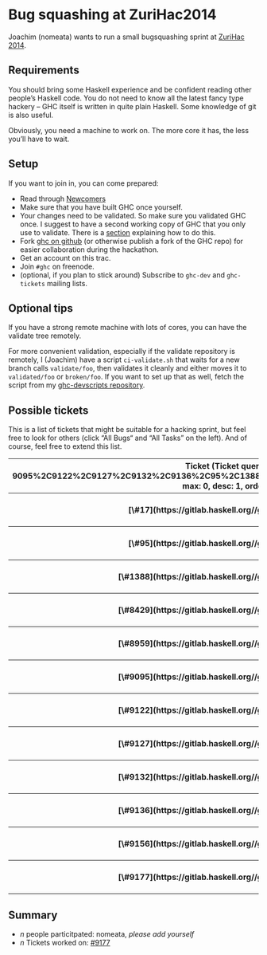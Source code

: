 # Bug squashing at ZuriHac2014


Joachim (nomeata) wants to run a small bugsquashing sprint at [ ZuriHac 2014](http://www.haskell.org/haskellwiki/ZuriHac2014/Projects). 

## Requirements


You should bring some Haskell experience and be confident reading other people’s Haskell code. You do not need to know all the latest fancy type hackery – GHC itself is written in quite plain Haskell. Some knowledge of git is also useful.


Obviously, you need a machine to work on. The more core it has, the less you’ll have to wait.

## Setup


If you want to join in, you can come prepared:

- Read through [Newcomers](newcomers)
- Make sure that you have built GHC once yourself.
- Your changes need to be validated. So make sure you validated GHC once. I suggest to have a second working copy of GHC that you only use to validate. There is a [section](working-conventions/git#workflow-with-validate) explaining how to do this.
- Fork [ ghc on github](https://github.com/ghc/ghc/) (or otherwise publish a fork of the GHC repo) for easier collaboration during the hackathon.
- Get an account on this trac.
- Join `#ghc` on freenode.
- (optional, if you plan to stick around) Subscribe to `ghc-dev` and `ghc-tickets` mailing lists.

## Optional tips


If you have a strong remote machine with lots of cores, you can have the validate tree remotely.


For more convenient validation, especially if the validate repository is remotely, I (Joachim) have a script `ci-validate.sh` that waits for a new branch calls `validate/foo`, then validates it cleanly and either moves it to `validated/foo` or `broken/foo`. If you want to set up that as well, fetch the script from my [ ghc-devscripts repository](https://github.com/nomeata/ghc-devscripts).

## Possible tickets


This is a list of tickets that might be suitable for a hacking sprint, but feel free to look for others (click “All Bugs“ and “All Tasks” on the left). And of course, feel free to extend this list.

<table><tr><th>Ticket (Ticket query: id: 9095%2C9122%2C9127%2C9132%2C9136%2C95%2C1388%2C8959%2C9156%2C17%2C9177%2C8429, max: 0, desc: 1, order: id)</th>
<th>Summary (Ticket query: id: 9095%2C9122%2C9127%2C9132%2C9136%2C95%2C1388%2C8959%2C9156%2C17%2C9177%2C8429, max: 0, order: summary)</th>
<th>Owner (Ticket query: id: 9095%2C9122%2C9127%2C9132%2C9136%2C95%2C1388%2C8959%2C9156%2C17%2C9177%2C8429, max: 0, order: owner)</th>
<th>Type (Ticket query: id: 9095%2C9122%2C9127%2C9132%2C9136%2C95%2C1388%2C8959%2C9156%2C17%2C9177%2C8429, max: 0, order: type)</th>
<th>Status (Ticket query: id: 9095%2C9122%2C9127%2C9132%2C9136%2C95%2C1388%2C8959%2C9156%2C17%2C9177%2C8429, max: 0, order: status)</th>
<th>Priority (Ticket query: id: 9095%2C9122%2C9127%2C9132%2C9136%2C95%2C1388%2C8959%2C9156%2C17%2C9177%2C8429, max: 0, order: priority)</th>
<th>Milestone (Ticket query: id: 9095%2C9122%2C9127%2C9132%2C9136%2C95%2C1388%2C8959%2C9156%2C17%2C9177%2C8429, max: 0, order: milestone)</th></tr>
<tr><th>[\#17](https://gitlab.haskell.org//ghc/ghc/issues/17)</th>
<th>[Separate warnings for unused local and top-level bindings](https://gitlab.haskell.org//ghc/ghc/issues/17)</th>
<th></th>
<th>
                      
                      
                      
                      
                      
                      
                      
                      
                      feature request
                    </th>
<th>
                      
                      
                      
                      
                      
                      
                      
                      
                      closed
                    </th>
<th>
                      
                      
                      
                      
                      
                      
                      
                      
                      lowest
                    </th>
<th>[8.0.1](/trac/ghc/milestone/8.0.1)</th></tr>
<tr><th>[\#95](https://gitlab.haskell.org//ghc/ghc/issues/95)</th>
<th>[GHCi :edit command should jump to the the last error](https://gitlab.haskell.org//ghc/ghc/issues/95)</th>
<th>lortabac</th>
<th>
                      
                      
                      
                      
                      
                      
                      
                      
                      feature request
                    </th>
<th>
                      
                      
                      
                      
                      
                      
                      
                      
                      closed
                    </th>
<th>
                      
                      
                      
                      
                      
                      
                      
                      
                      normal
                    </th>
<th>[⊥](/trac/ghc/milestone/%E2%8A%A5)</th></tr>
<tr><th>[\#1388](https://gitlab.haskell.org//ghc/ghc/issues/1388)</th>
<th>[Newbie help features](https://gitlab.haskell.org//ghc/ghc/issues/1388)</th>
<th></th>
<th>
                      
                      
                      
                      
                      
                      
                      
                      
                      feature request
                    </th>
<th>
                      
                      
                      
                      
                      
                      
                      
                      
                      closed
                    </th>
<th>
                      
                      
                      
                      
                      
                      
                      
                      
                      low
                    </th>
<th>[⊥](/trac/ghc/milestone/%E2%8A%A5)</th></tr>
<tr><th>[\#8429](https://gitlab.haskell.org//ghc/ghc/issues/8429)</th>
<th>[GHC.Base.{breakpoint, breakpointCond} do nothing](https://gitlab.haskell.org//ghc/ghc/issues/8429)</th>
<th>iand675</th>
<th>
                      
                      
                      
                      
                      
                      
                      
                      
                      feature request
                    </th>
<th>
                      
                      
                      
                      
                      
                      
                      
                      
                      new
                    </th>
<th>
                      
                      
                      
                      
                      
                      
                      
                      
                      normal
                    </th>
<th></th></tr>
<tr><th>[\#8959](https://gitlab.haskell.org//ghc/ghc/issues/8959)</th>
<th>[GHCi should honour UnicodeSyntax](https://gitlab.haskell.org//ghc/ghc/issues/8959)</th>
<th></th>
<th>
                      
                      
                      
                      
                      
                      
                      
                      
                      bug
                    </th>
<th>
                      
                      
                      
                      
                      
                      
                      
                      
                      closed
                    </th>
<th>
                      
                      
                      
                      
                      
                      
                      
                      
                      low
                    </th>
<th>[8.0.1](/trac/ghc/milestone/8.0.1)</th></tr>
<tr><th>[\#9095](https://gitlab.haskell.org//ghc/ghc/issues/9095)</th>
<th>[make sdist picks up test files](https://gitlab.haskell.org//ghc/ghc/issues/9095)</th>
<th>thomie</th>
<th>
                      
                      
                      
                      
                      
                      
                      
                      
                      bug
                    </th>
<th>
                      
                      
                      
                      
                      
                      
                      
                      
                      closed
                    </th>
<th>
                      
                      
                      
                      
                      
                      
                      
                      
                      low
                    </th>
<th>[8.2.1](/trac/ghc/milestone/8.2.1)</th></tr>
<tr><th>[\#9122](https://gitlab.haskell.org//ghc/ghc/issues/9122)</th>
<th>[Make Lint check for bad uses of \`unsafeCoerce\`](https://gitlab.haskell.org//ghc/ghc/issues/9122)</th>
<th>qnikst</th>
<th>
                      
                      
                      
                      
                      
                      
                      
                      
                      bug
                    </th>
<th>
                      
                      
                      
                      
                      
                      
                      
                      
                      closed
                    </th>
<th>
                      
                      
                      
                      
                      
                      
                      
                      
                      normal
                    </th>
<th>[8.0.1](/trac/ghc/milestone/8.0.1)</th></tr>
<tr><th>[\#9127](https://gitlab.haskell.org//ghc/ghc/issues/9127)</th>
<th>[Don't warn about pattern-bindings of the form \`let !_ = rhs\`](https://gitlab.haskell.org//ghc/ghc/issues/9127)</th>
<th></th>
<th>
                      
                      
                      
                      
                      
                      
                      
                      
                      bug
                    </th>
<th>
                      
                      
                      
                      
                      
                      
                      
                      
                      closed
                    </th>
<th>
                      
                      
                      
                      
                      
                      
                      
                      
                      normal
                    </th>
<th></th></tr>
<tr><th>[\#9132](https://gitlab.haskell.org//ghc/ghc/issues/9132)</th>
<th>[takeWhile&C. still not fusible](https://gitlab.haskell.org//ghc/ghc/issues/9132)</th>
<th>skeuchel</th>
<th>
                      
                      
                      
                      
                      
                      
                      
                      
                      bug
                    </th>
<th>
                      
                      
                      
                      
                      
                      
                      
                      
                      closed
                    </th>
<th>
                      
                      
                      
                      
                      
                      
                      
                      
                      normal
                    </th>
<th>[7.10.1](/trac/ghc/milestone/7.10.1)</th></tr>
<tr><th>[\#9136](https://gitlab.haskell.org//ghc/ghc/issues/9136)</th>
<th>[Constant folding in Core could be better](https://gitlab.haskell.org//ghc/ghc/issues/9136)</th>
<th></th>
<th>
                      
                      
                      
                      
                      
                      
                      
                      
                      bug
                    </th>
<th>
                      
                      
                      
                      
                      
                      
                      
                      
                      closed
                    </th>
<th>
                      
                      
                      
                      
                      
                      
                      
                      
                      normal
                    </th>
<th>[8.6.1](/trac/ghc/milestone/8.6.1)</th></tr>
<tr><th>[\#9156](https://gitlab.haskell.org//ghc/ghc/issues/9156)</th>
<th>[Duplicate record field](https://gitlab.haskell.org//ghc/ghc/issues/9156)</th>
<th>gintas</th>
<th>
                      
                      
                      
                      
                      
                      
                      
                      
                      bug
                    </th>
<th>
                      
                      
                      
                      
                      
                      
                      
                      
                      closed
                    </th>
<th>
                      
                      
                      
                      
                      
                      
                      
                      
                      low
                    </th>
<th></th></tr>
<tr><th>[\#9177](https://gitlab.haskell.org//ghc/ghc/issues/9177)</th>
<th>[Suggest Int when user uses int](https://gitlab.haskell.org//ghc/ghc/issues/9177)</th>
<th>nomeata</th>
<th>
                      
                      
                      
                      
                      
                      
                      
                      
                      feature request
                    </th>
<th>
                      
                      
                      
                      
                      
                      
                      
                      
                      closed
                    </th>
<th>
                      
                      
                      
                      
                      
                      
                      
                      
                      normal
                    </th>
<th>[7.10.1](/trac/ghc/milestone/7.10.1)</th></tr></table>

## Summary

- *n* people particitpated: nomeata, *please add yourself*
- *n* Tickets worked on: [\#9177](https://gitlab.haskell.org//ghc/ghc/issues/9177)